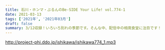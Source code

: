 ```yaml
---
title: 石川・ホンマ・ぶるんのBe-SIDE Your Life! vol.774-1
date: 2021-03-13
tags: ['2021年', '2021年03月']
draft: false
summary: 3/12収録！いろいろ別れの季節です。そんな中、配信中の相席食堂に注目です！
---
```


http://project-phi.ddo.jp/ishikawa/ishikawa774_1.mp3
